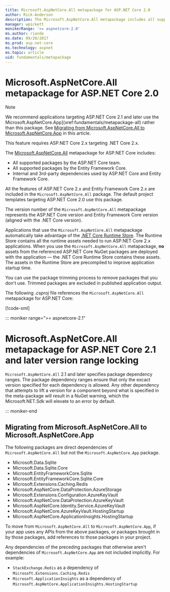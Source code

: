 ```yaml
---
title: Microsoft.AspNetCore.All metapackage for ASP.NET Core 2.0
author: Rick-Anderson
description: The Microsoft.AspNetCore.All metapackage includes all supported ASP.NET Core and Entity Framework Core packages, along with their dependencies.
manager: wpickett
monikerRange: '>= aspnetcore-2.0'
ms.author: riande
ms.date: 09/20/2017
ms.prod: asp.net-core
ms.technology: aspnet
ms.topic: article
uid: fundamentals/metapackage
---
```


# Microsoft.AspNetCore.All metapackage for ASP.NET Core 2.0

> [!NOTE]
> We recommend applications targeting ASP.NET Core 2.1 and later use the Microsoft.AspNetCore.App](xref:fundamentals/metapackage-all) rather than this package. See [Migrating from Microsoft.AspNetCore.All to Microsoft.AspNetCore.App](#migrate) in this article.

This feature requires ASP.NET Core 2.x targeting .NET Core 2.x.

The [Microsoft.AspNetCore.All](https://www.nuget.org/packages/Microsoft.AspNetCore.All) metapackage for ASP.NET Core includes:

* All supported packages by the ASP.NET Core team.
* All supported packages by the Entity Framework Core. 
* Internal and 3rd-party dependencies used by ASP.NET Core and Entity Framework Core. 

All the features of ASP.NET Core 2.x and Entity Framework Core 2.x are included in the `Microsoft.AspNetCore.All` package. The default project templates targeting ASP.NET Core 2.0 use this package.

The version number of the `Microsoft.AspNetCore.All` metapackage represents the ASP.NET Core version and Entity Framework Core version (aligned with the .NET Core version).

Applications that use the `Microsoft.AspNetCore.All` metapackage automatically take advantage of the [.NET Core Runtime Store](https://docs.microsoft.com/dotnet/core/deploying/runtime-store). The Runtime Store contains all the runtime assets needed to run ASP.NET Core 2.x applications. When you use the `Microsoft.AspNetCore.All` metapackage, **no** assets from the referenced ASP.NET Core NuGet packages are deployed with the application &mdash; the .NET Core Runtime Store contains these assets. The assets in the Runtime Store are precompiled to improve application startup time.

You can use the package trimming process to remove packages that you don't use. Trimmed packages are excluded in published application output.

The following *.csproj* file references the `Microsoft.AspNetCore.All` metapackage for ASP.NET Core:

[!code-xml[](../mvc/views/view-compilation/sample/MvcRazorCompileOnPublish2.csproj?highlight=9)]

::: moniker range=">= aspnetcore-2.1"
# Microsoft.AspNetCore.All metapackage for ASP.NET Core 2.1 and later version range locking

`Microsoft.AspNetCore.All` 2.1 and later specifies package dependency ranges. The package dependency ranges ensure that only the excact version specified for each dependency is allowed. Any other dependency that attempts to lift a version for a component beyond what is specified in the meta-package will result in a NuGet warning, which the Microsoft.NET.Sdk will elevate to an error by default. 

::: moniker-end


<a name="migrate"></a>
## Migrating from Microsoft.AspNetCore.All to Microsoft.AspNetCore.App

The following packages are direct dependencies of `Microsoft.AspNetCore.All` but not the `Microsoft.AspNetCore.App` package. 

* Microsoft.Data.Sqlite
* Microsoft.Data.Sqlite.Core
* Microsoft.EntityFrameworkCore.Sqlite
* Microsoft.EntityFrameworkCore.Sqlite.Core
* Microsoft.Extensions.Caching.Redis
* Microsoft.AspNetCore.DataProtection.AzureStorage
* Microsoft.Extensions.Configuration.AzureKeyVault
* Microsoft.AspNetCore.DataProtection.AzureKeyVault
* Microsoft.AspNetCore.Identity.Service.AzureKeyVault
* Microsoft.AspNetCore.AzureKeyVault.HostingStartup
* Microsoft.AspNetCore.ApplicationInsights.HostingStartup

To move from `Microsoft.AspNetCore.All` to `Microsoft.AspNetCore.App`, if your app uses any APIs from the above packages, or packages brought in by those packages, add references to those packages in your project.

Any dependencies of the preceding packages that otherwise aren't dependencies of `Microsoft.AspNetCore.App` are not included implicitly. For example:

* `StackExchange.Redis` as a dependency of `Microsoft.Extensions.Caching.Redis`
* `Microsoft.ApplicationInsights` as a dependency of `Microsoft.AspNetCore.ApplicationInsights.HostingStartup`
